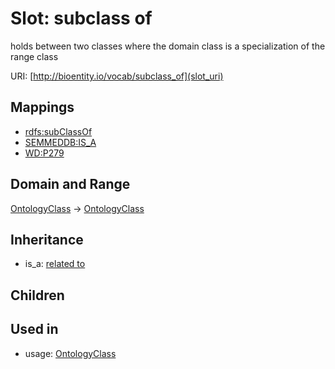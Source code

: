 # Slot: subclass of


holds between two classes where the domain class is a specialization of the range class

URI: [http://bioentity.io/vocab/subclass_of](slot_uri)
## Mappings

 * [rdfs:subClassOf](http://purl.obolibrary.org/obo/rdfs_subClassOf)
 * [SEMMEDDB:IS_A](http://purl.obolibrary.org/obo/SEMMEDDB_IS_A)
 * [WD:P279](http://purl.obolibrary.org/obo/WD_P279)
## Domain and Range

[OntologyClass](OntologyClass.md) -> [OntologyClass](OntologyClass.md)
## Inheritance

 *  is_a: [related to](related_to.md)
## Children

## Used in

 *  usage: [OntologyClass](OntologyClass.md)
